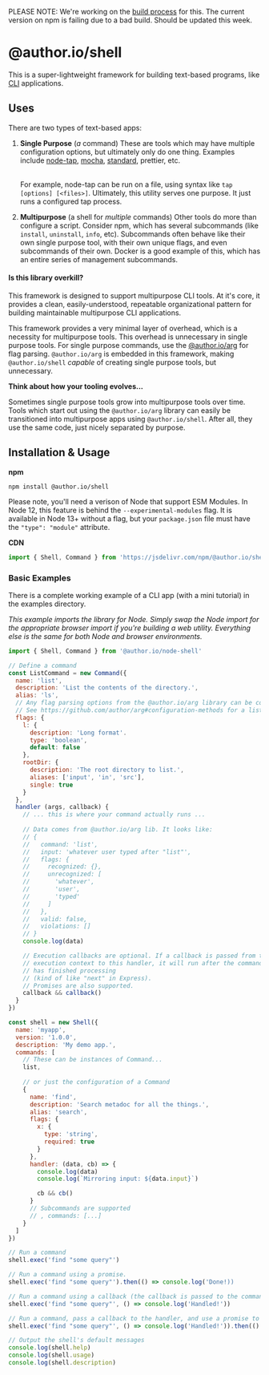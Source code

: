 PLEASE NOTE: We're working on the [build process](https://github.com/author/template-cross-runtime) for this. The current version on npm is failing due to a bad build. Should be updated this week.

# @author.io/shell

This is a super-lightweight framework for building text-based programs, like [CLI](https://en.wikipedia.org/wiki/Command-line_interface) applications.

## Uses

There are two types of text-based apps:

1. **Single Purpose** (_a_ command)
    These are tools which may have multiple configuration options, but ultimately only do one thing. Examples include [node-tap](https://node-tap.org/), [mocha](https://mochajs.org/), [standard](https://standardjs.com/), prettier, etc.<br/><br/>

    For example, node-tap can be run on a file, using syntax like `tap [options] [<files>]`. Ultimately, this utility serves one purpose. It just runs a configured tap process.
    <br/>

1. **Multipurpose** (a shell for _multiple_ commands)
    Other tools do more than configure a script. Consider npm, which has several subcommands (like `install`, `uninstall`, `info`, etc). Subcommands often behave like their own single purpose tool, with their own unique flags, and even subcommands of their own. Docker is a good example of this, which has an entire series of management subcommands.

#### Is this library overkill?

This framework is designed to support multipurpose CLI tools. At it's core, it provides a clean, easily-understood, repeatable organizational pattern for building maintainable multipurpose CLI applications.

This framework provides a very minimal layer of overhead, which is a necessity for multipurpose tools. This overhead is unnecessary in single purpose tools. For single purpose commands, use the [@author.io/arg](https://github.com/author/arg) for flag parsing. `@author.io/arg` is embedded in this framework, making `@author.io/shell` _capable_ of creating single purpose tools, but unnecessary.

**Think about how your tooling evolves...**

Sometimes single purpose tools grow into multipurpose tools over time. Tools which start out using the `@author.io/arg` library can easily be transitioned into multipurpose apps using `@author.io/shell`. After all, they use the same code, just nicely separated by purpose.

## Installation & Usage

**npm**

`npm install @author.io/shell`

Please note, you'll need a verison of Node that support ESM Modules. In Node 12, this feature is behind the `--experimental-modules` flag. It is available in Node 13+ without a flag, but your `package.json` file must have the `"type": "module"` attribute.

**CDN**

```javascript
import { Shell, Command } from 'https://jsdelivr.com/npm/@author.io/shell/index.js'
```

### Basic Examples

There is a complete working example of a CLI app (with a mini tutorial) in the examples directory.

_This example imports the library for Node. Simply swap the Node import for the appropriate browser import if you're building a web utility. Everything else is the same for both Node and browser environments._ 

```javascript
import { Shell, Command } from '@author.io/node-shell'

// Define a command
const ListCommand = new Command({
  name: 'list',
  description: 'List the contents of the directory.',
  alias: 'ls',
  // Any flag parsing options from the @author.io/arg library can be configured here.
  // See https://github.com/author/arg#configuration-methods for a list.
  flags: {
    l: {
      description: 'Long format'.
      type: 'boolean',
      default: false
    },
    rootDir: {
      description: 'The root directory to list.',
      aliases: ['input', 'in', 'src'],
      single: true
    }
  },
  handler (args, callback) {
    // ... this is where your command actually runs ...
    
    // Data comes from @author.io/arg lib. It looks like:
    // {
    //   command: 'list',
    //   input: 'whatever user typed after "list"',
    //   flags: {
    //     recognized: {}, 
    //     unrecognized: [
    //       'whatever',
    //       'user',
    //       'typed'
    //     ]
    //   },
    //   valid: false,
    //   violations: []
    // }
    console.log(data)

    // Execution callbacks are optional. If a callback is passed from the 
    // execution context to this handler, it will run after the command 
    // has finished processing 
    // (kind of like "next" in Express).
    // Promises are also supported.
    callback && callback()
  }
})

const shell = new Shell({
  name: 'myapp',
  version: '1.0.0',
  description: 'My demo app.',
  commands: [
    // These can be instances of Command...
    list,
    
    // or just the configuration of a Command
    {
      name: 'find',
      description: 'Search metadoc for all the things.',
      alias: 'search',
      flags: {
        x: {
          type: 'string',
          required: true
        }
      },
      handler: (data, cb) => {
        console.log(data)
        console.log(`Mirroring input: ${data.input}`)

        cb && cb()
      }
      // Subcommands are supported
      // , commands: [...]
    }
  ]
})

// Run a command
shell.exec('find "some query"')

// Run a command using a promise.
shell.exec('find "some query"').then(() => console.log('Done!))

// Run a command using a callback (the callback is passed to the command's handler function)
shell.exec('find "some query"', () => console.log('Handled!'))

// Run a command, pass a callback to the handler, and use a promise to determine when everything is done.
shell.exec('find "some query"', () => console.log('Handled!')).then(() => console.log('Done!))

// Output the shell's default messages
console.log(shell.help)
console.log(shell.usage)
console.log(shell.description)
```
